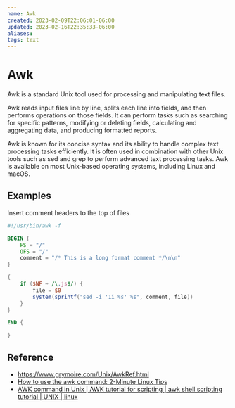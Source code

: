 ```yaml
---
name: Awk
created: 2023-02-09T22:06:01-06:00
updated: 2023-02-16T22:35:33-06:00
aliases: 
tags: text
---
```

# Awk

Awk is a standard Unix tool used for processing and manipulating text files.

Awk reads input files line by line, splits each line into fields, and then performs operations on those fields. It can perform tasks such as searching for specific patterns, modifying or deleting fields, calculating and aggregating data, and producing formatted reports.

Awk is known for its concise syntax and its ability to handle complex text processing tasks efficiently. It is often used in combination with other Unix tools such as sed and grep to perform advanced text processing tasks. Awk is available on most Unix-based operating systems, including Linux and macOS.

## Examples

Insert comment headers to the top of files 

```awk
#!/usr/bin/awk -f

BEGIN {
    FS = "/"
    OFS = "/"
    comment = "/* This is a long format comment */\n\n"
}

{
    if ($NF ~ /\.js$/) {
        file = $0
        system(sprintf("sed -i '1i %s' %s", comment, file))
    }
}

END {

}

```

## Reference
- https://www.grymoire.com/Unix/AwkRef.html
- [How to use the awk command: 2-Minute Linux Tips](https://youtu.be/fRZvwBevctA)
- [AWK command in Unix | AWK tutorial for scripting | awk shell scripting tutorial | UNIX | linux](https://www.youtube.com/watch?v=kIEKVT1OvHU)
